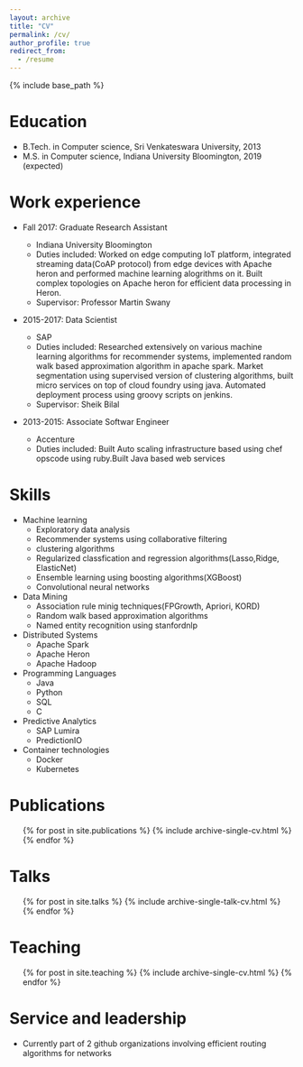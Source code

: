 ```yaml
---
layout: archive
title: "CV"
permalink: /cv/
author_profile: true
redirect_from:
  - /resume
---
```


{% include base_path %}

Education
======
* B.Tech. in Computer science, Sri Venkateswara University, 2013
* M.S. in Computer science, Indiana University Bloomington, 2019 (expected)

Work experience
======
* Fall 2017: Graduate Research Assistant
  * Indiana University Bloomington
  * Duties included: Worked on edge computing IoT platform, integrated streaming data(CoAP protocol) from edge devices with Apache heron and performed machine learning alogrithms on it. Built complex topologies on Apache heron for efficient data processing in Heron.
  * Supervisor: Professor Martin Swany

* 2015-2017: Data Scientist
  * SAP
  * Duties included: Researched extensively on various machine learning algorithms for recommender systems, implemented random walk based approximation algorithm in apache spark. Market segmentation using supervised version of clustering algorithms, built micro services on top of cloud foundry using java. Automated deployment process using groovy scripts on jenkins.
  * Supervisor: Sheik Bilal

* 2013-2015: Associate Softwar Engineer
  * Accenture
  * Duties included: Built Auto scaling infrastructure based using chef opscode using ruby.Built Java based web services 
  
Skills
======
* Machine learning
  * Exploratory data analysis
  * Recommender systems using collaborative filtering
  * clustering algorithms
  * Regularized classfication and regression algorithms(Lasso,Ridge, ElasticNet)
  * Ensemble learning using boosting algorithms(XGBoost)
  * Convolutional neural networks
* Data Mining
  * Association rule minig techniques(FPGrowth, Apriori, KORD)
  * Random walk based approximation algorithms
  * Named entity recognition using stanfordnlp
* Distributed Systems
  * Apache Spark
  * Apache Heron
  * Apache Hadoop
* Programming Languages
  * Java
  * Python
  * SQL
  * C
* Predictive Analytics
  * SAP Lumira
  * PredictionIO
* Container technologies
  * Docker
  * Kubernetes

Publications
======
  <ul>{% for post in site.publications %}
    {% include archive-single-cv.html %}
  {% endfor %}</ul>
  
Talks
======
  <ul>{% for post in site.talks %}
    {% include archive-single-talk-cv.html %}
  {% endfor %}</ul>
  
Teaching
======
  <ul>{% for post in site.teaching %}
    {% include archive-single-cv.html %}
  {% endfor %}</ul>
  
Service and leadership
======
* Currently part of 2 github organizations involving efficient routing algorithms for networks
